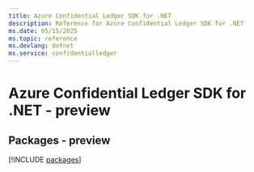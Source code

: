 ```yaml
---
title: Azure Confidential Ledger SDK for .NET
description: Reference for Azure Confidential Ledger SDK for .NET
ms.date: 05/15/2025
ms.topic: reference
ms.devlang: dotnet
ms.service: confidentialledger
---
```

# Azure Confidential Ledger SDK for .NET - preview
## Packages - preview
[!INCLUDE [packages](confidential-ledger-index.md)]